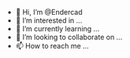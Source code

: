 - 👋 Hi, I’m @Endercad
- 👀 I’m interested in ...
- 🌱 I’m currently learning ...
- 💞️ I’m looking to collaborate on ...
- 📫 How to reach me ...

<!---
Endercad/Endercad is a ✨ special ✨ repository because its `README.md` (this file) appears on your GitHub profile.
You can click the Preview link to take a look at your changes.
--->
